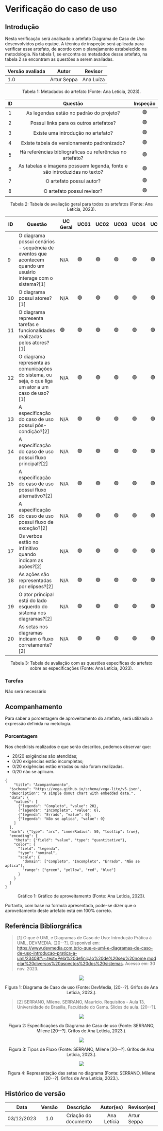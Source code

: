 # Verificação do caso de uso

## Introdução

Nesta verificação será analisado o artefato Diagrama de Caso de Uso desenvolvidos pela equipe. A técnica de inspeção será aplicada para verificar esse artefato, de acordo com o planejamento estabelecido na metodologia. Na tabela 1, se encontra os metadados desse artefato, na tabela 2 se encontram as questões a serem avaliadas.

<center>

| Versão avaliada | Autor  | Revisor  |
| ---------------- | ------ | -------- |
| 1.0              | Artur Seppa | Ana Luíza |

</center>

<div style="text-align: center">
<p> Tabela 1: Metadados do artefato (Fonte: Ana Letícia, 2023). </p>
</div>

| ID |                                 Questão                                 | Inspeção |
| :-: | :-----------------------------------------------------------------------: | :--------: |
| 1 |                 As legendas estão no padrão do projeto?                 |     🟢     |
| 2 |                  Possui links para os outros artefatos?                  |     🟢     |
| 3 |                   Existe uma introdução no artefato?                   |     🟢     |
| 4 |                Existe tabela de versionamento padronizado?                |     🟢     |
| 5 |      Há referências bibliográficas ou referências no artefato?      |     🟢     |
| 6 | As tabelas e imagens possuem legenda, fonte e são introduzidas no texto? |     🟢     |
| 7 |                         O artefato possui autor?                         |     🟢     |
| 8 |                        O artefato possui revisor?                        |     🟢     |

<div style="text-align: center">
<p> Tabela 2: Tabela de avaliação geral para todos os artefatos (Fonte: Ana Letícia, 2023). </p>
</div>

| ID | Questão                                                    | UC Geral | UC01 | UC02 | UC03 | UC04 | UC05 | UC06 | UC07 | UC08 | UC09 | 
| -- | ----------------------------------------------------------- | -------- | ---- | ---- | ---- | ---- | ---- | ---- | ---- | ---- | ---- | 
| 9  | O diagrama possui cenários - sequência de eventos que acontecem quando um usuário interage com o sistema?[1]   | N/A      | 🟢   | 🟢   | 🟢   | 🟢   | 🟢   | 🟢   |🟢   | 🟢   | 🟢   | 
| 10 | O diagrama possui atores?[1] | N/A      | 🟢   | 🟢   | 🟢   | 🟢   | 🟢   | 🟢   |🟢   | 🟢   | 🟢   | O que é UML e Diagramas de Caso de Uso: Introdução Prática à UML, DEVMEDIA. |
| 11 | O diagrama representa tarefas e funcionalidades realizadas pelos atores?[1] | 🟢       | 🟢   | 🟢   | 🟢   | 🟢   | 🟢   | 🟢   |🟢   | 🟢   | 🟢   | 
| 12 | O diagrama representa as comunicações do sistema, ou seja, o que liga um ator a um caso de uso?[1]    | N/A      | 🟢   | 🟢   | 🟢   | 🟢   | 🟢   | 🟢   |🟢   | 🟢   | 🟢   | 
| 13 | A especificação do caso de uso possui pós-condição?[2]    | N/A      | 🟢   | 🟢   | 🟢   | 🟢   | 🟢   | 🟢   |🟢   | 🟢   | 🟢   |
| 14 | A especificação do caso de uso possui fluxo principal?[2]    | N/A      | 🟢   | 🟢   | 🟢   | 🟢   | 🟢   | 🟢   |🟢   | 🟢   | 🟢   |
| 15 | A especificação do caso de uso possui fluxo alternativo?[2]  | N/A      | 🟢   | 🟢   | 🟢   | 🟢   | 🟢   | 🟢   |🟢   | 🟢   | 🟢   |
| 16 | A especificação do caso de uso possui fluxo de exceção?[2] | N/A      | 🟢   | 🟢   | 🟢   | 🟢   | 🟢   | 🟢   |🟢   | 🟢   | 🟢   |
| 17 | Os verbos estão no infinitivo quando indicam as ações?[2]                             | N/A      | 🟢   | 🟢   | 🟢   | 🟢   | 🟢   | 🟢   |🟢   | 🟢   | 🟢   |
| 18 | As ações são representadas por elipses?[2]                             | N/A      | 🟢   | 🟢   | 🟢   | 🟢   | 🟢   | 🟢   |🟢   | 🟢   | 🟢   |
| 19 | O ator principal está do lado esquerdo do sistema nos diagramas?[2]                             | N/A      | 🟢   | 🟢   | 🟢   | 🟢   | 🟢   | 🟢   |🟢   | 🟢   | 🟢   |
| 20 | As setas nos diagramas indicam o fluxo corretamente?[2]                             | N/A      | 🟢   | 🟢   | 🟢   | 🟢   | 🟢   | 🟢   |🟢   | 🟢   | 🟢   |
<div style="text-align: center">
<p> Tabela 3: Tabela de avaliação com as questões específicas do artefato sobre as especificações (Fonte: Ana Letícia, 2023). </p>
</div>


### Tarefas

Não será necessário

## Acompanhamento

Para saber a porcentagem de aproveitamento do artefato, será utilizado a expressão definida na metologia.

<center>

</center>

### Porcentagem

Nos checklists realizados e que serão descritos, podemos observar que:

- 20/20 exigências são atendidas;
- 0/20 exigências estão incompletas;
- 0/20 exigências estão erradas ou não foram realizadas.
- 0/20 não se aplicam.

```vegalite
{
    "title": "Acompanhamento",
  "$schema": "https://vega.github.io/schema/vega-lite/v5.json",
  "description": "A simple donut chart with embedded data.",
  "data": {
    "values": [
      {"legenda": "Completo", "value": 20},
      {"legenda": "Incompleto", "value": 0},
      {"legenda": "Errado", "value": 0},
      {"legenda": "Não se aplica", "value": 0}
    ]
  },
  "mark": {"type": "arc", "innerRadius": 50, "tooltip": true},
  "encoding": {
    "theta": {"field": "value", "type": "quantitative"},
    "color": {
      "field": "legenda",
      "type": "nominal",
      "scale": {
        "domain": ["Completo", "Incompleto", "Errado", "Não se aplica"],
        "range": ["green", "yellow", "red", "blue"]
      }
    }
  }
}
```

<div style="text-align: center">
<p> Gráfico 1: Gráfico de aproveitamento (Fonte: Ana Letícia, 2023). </p>
</div>

Portanto, com base na formula apresentada, pode-se dizer que o aproveitamento deste artefato está em 100% correto.

</center>

## Referência Bibliorgráfica

>[1] O que é UML e Diagramas de Caso de Uso: Introdução Prática à UML, DEVMEDIA. [20--?]. Disponível em: <https://www.devmedia.com.br/o-que-e-uml-e-diagramas-de-caso-de-uso-introducao-pratica-a-uml/23408#:~:text=Pela%20definição%20de%20seu%20nome,modelar%20diversos%20aspectos%20dos%20sistemas>. Acesso em: 30 nov. 2023.

<div style="text-align: center;">
  <img src="../../../images/verificacao-casouso/caso_uso1.png" style="max-width: 100%; height: auto;">
  
  <p> Figura 1: Diagrama de Caso de uso (Fonte: DevMedia, [20--?]. Grifos de Ana Letícia, 2023.). </p>
</div>

>[2] SERRANO, Milene. SERRANO, Maurício. Requisitos - Aula 13, Universidade de Brasília, Faculdade do Gama. Slides de aula. [20--?].

<div style="text-align: center;">
  <img src="../../../images/verificacao-casouso/caso_uso2.png" style="max-width: 100%; height: auto;">
  
  <p> Figura 2: Especificações do Diagrama de Caso de uso (Fonte: SERRANO, Milene [20--?]. Grifos de Ana Letícia, 2023.). </p>
</div>

<div style="text-align: center;">
  <img src="../../../images/verificacao-casouso/caso_uso3.png" style="max-width: 100%; height: auto;">
  
  <p> Figura 3: Tipos de Fluxo (Fonte: SERRANO, Milene [20--?]. Grifos de Ana Letícia, 2023.). </p>
</div>

<div style="text-align: center;">
  <img src="../../../images/verificacao-casouso/caso_uso4.png" style="max-width: 100%; height: auto;">
  
  <p> Figura 4: Representação das setas no diagrama (Fonte: SERRANO, Milene [20--?]. Grifos de Ana Letícia, 2023.). </p>
</div>

## Histórico de versão

|    Data    | Versão |      Descrição      | Autor(es) | Revisor(es)
| :--------: | :-----: | :--------------------: | :-------: | ----------- |
| 03/12/2023 |   1.0   | Criação do documento |   Ana Letícia   | Artur Seppa |
